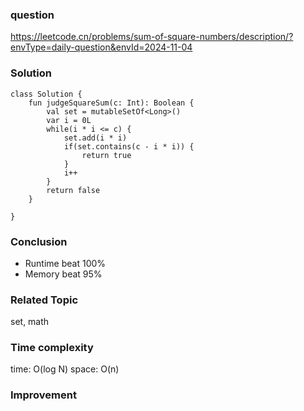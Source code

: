 ### question
https://leetcode.cn/problems/sum-of-square-numbers/description/?envType=daily-question&envId=2024-11-04

### Solution
```
class Solution {
    fun judgeSquareSum(c: Int): Boolean {
        val set = mutableSetOf<Long>()
        var i = 0L
        while(i * i <= c) {
            set.add(i * i)
            if(set.contains(c - i * i)) {
                return true
            }
            i++
        }
        return false
    }

}
```
### Conclusion
- Runtime beat 100% 
- Memory beat 95%

### Related Topic
set, math

### Time complexity
time: O(log N)
space: O(n)

### Improvement